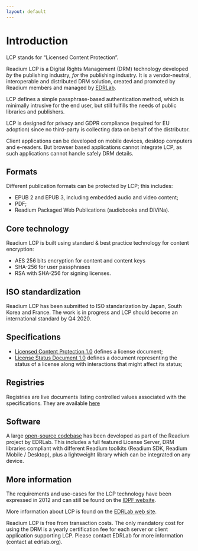 ```yaml
---
layout: default
---
```


# Introduction

LCP stands for “Licensed Content Protection”.

Readium LCP is a Digital Rights Management (DRM) technology developed *by* the publishing industry, *for* the publishing industry. It is a vendor-neutral, interoperable and distributed DRM solution, created and promoted by Readium members and managed by [EDRLab](https://www.edrlab.org). 

LCP defines a simple passphrase-based authentication method, which is minimally intrusive for the end user, but still fulfills the needs of public libraries and publishers. 
 
LCP is designed for privacy and GDPR compliance (required for EU adoption) since no third-party is collecting data on behalf of the distributor.

Client applications can be developed on mobile devices, desktop computers and e-readers. But browser based applications cannot integrate LCP, as such applications cannot handle safely DRM details. 

## Formats

Different publication formats can be protected by LCP; this includes: 

* EPUB 2 and EPUB 3, including embedded audio and video content;
* PDF;
* Readium Packaged Web Publications (audiobooks and DiViNa).

## Core technology

Readium LCP is built using standard & best practice technology for content encryption:

* AES 256 bits encryption for content and content keys
* SHA-256 for user passphrases
* RSA with SHA-256 for signing licenses.

## ISO standardization

Readium LCP has been submitted to ISO standarization by Japan, South Korea and France. The work is in progress and LCP should become an international standard by Q4 2020.

## Specifications

* [Licensed Content Protection 1.0](readium-lcp-specification) defines a license document;
* [License Status Document 1.0](readium-lsd-specification) defines a document representing the status of a license along with interactions that might affect its status;

## Registries

Registries are live documents listing controlled values associated with the specifications. They are available [here](/registries/)

## Software

A large [open-source codebase](readium-lcp-codebase/) has been developed as part of the Readium project by EDRLab. This includes a full featured License Server, DRM libraries compliant with different Readium toolkits (Readium SDK, Readium Mobile / Desktop), plus a lightweight library which can be integrated on any device. 

## More information

The requirements and use-cases for the LCP technology have been expressed in 2012 and can still be found on the [IDPF website](http://idpf.org/epub-content-protection).

More information about LCP is found on the [EDRLab web site](https://www.edrlab.org/readium-lcp/).

Readium LCP is free from transaction costs. The only mandatory cost for using the DRM is a yearly certification fee for each server or client application supporting LCP. Please contact EDRLab for more information (contact at edrlab.org).

